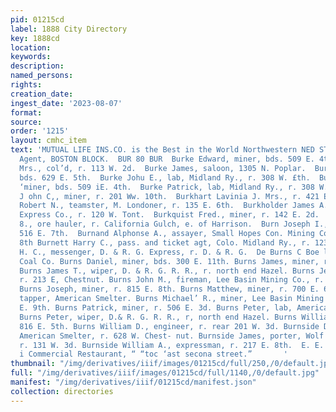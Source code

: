 ```yaml
---
pid: 01215cd
label: 1888 City Directory
key: 1888cd
location: 
keywords: 
description: 
named_persons: 
rights: 
creation_date: 
ingest_date: '2023-08-07'
format: 
source: 
order: '1215'
layout: cmhc_item
text: 'MUTUAL LIFE INS.CO. is the Best in the World Northwestern NED STEEL, Gen’l
  Agent, BOSTON BLOCK.  BUR 80 BUR  Burke Edward, miner, bds. 509 E. 4th.  Burke Emma
  Mrs., col’d, r. 113 W. 2d.  Burke James, saloon, 1305 N. Poplar.  Burke John, miner,
  bds. 629 E. 5th.  Burke Johu E., lab, Midland Ry., r. 308 W. £th.  Burke Joseph,
  ‘miner, bds. 509 iE. 4th.  Burke Patrick, lab, Midland Ry., r. 308 W. 5th.  Burkhart
  J ohn C,, miner, r. 201 Ww. 10th.  Burkhart Lavinia J. Mrs., r. 421 E. 6th.  Burkhart
  Robert N., teamster, M. Londoner, r. 135 E. 6th.  Burkholder James A., driver, Pacific
  Express Co., r. 120 W. Tont.  Burkquist Fred., miner, r. 142 E. 2d.  Burks Albert
  8., ore hauler, r. California Gulch, e. of Harrison.  Burn Joseph I., miner, r.
  516 E. 7th.  Burnand Alphonse A., assayer, Small Hopes Con. Mining Co.,  r. 232
  8th Burnett Harry C., pass. and ticket agt, Colo. Midland Ry., r. 123 At - Burnett
  H. C., messenger, D. & R. G. Express, r. D. & R. G.  De Burns C Boe lab, Sunshine
  Coal Co. Burns Daniel, miner, bds. 300 E. 11th. Burns James, miner, r. +22 EB. 4th.
  Burns James T., wiper, D. & R. G. R. R., r. north end Hazel. Burns Jennie Mrs.,
  r. 213 E, Chestnut. Burns John M., fireman, Lee Basin Mining Co., r. 300 E. 9th.
  Burns Joseph, miner, r. 815 E. 8th. Burns Matthew, miner, r. 700 E. 6th. Burns Michael,
  tapper, American Smelter. Burns Michael’ R., miner, Lee Basin Mining Co., r. 300
  E. 9th. Burns Patrick, miner, r. 506 E. 3d. Burns Peter, lab, American Smelter.
  Burns Peter, wiper, D.& R. G. R. R., r, north end Hazel. Burns William, miner, r.
  816 E. 5th. Burns William D., engineer, r. rear 201 W. 3d. Burnside Duncan, smelter,
  American Smelter, r. 628 W. Chest- nut. Burnside James, porter, Wolf & Schayer,
  r. 131 W. 3d. Burnside William A., expressman, r. 217 E. 8th.  E. E. HAYHURST, Pr
  i Commercial Restaurant, “ “toc ‘ast secona street.”       '
thumbnail: "/img/derivatives/iiif/images/01215cd/full/250,/0/default.jpg"
full: "/img/derivatives/iiif/images/01215cd/full/1140,/0/default.jpg"
manifest: "/img/derivatives/iiif/01215cd/manifest.json"
collection: directories
---
```

